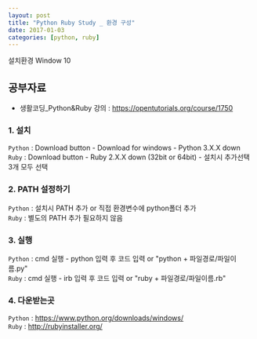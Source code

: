 ```yaml
---
layout: post
title: "Python Ruby Study _ 환경 구성"
date: 2017-01-03
categories: [python, ruby]
---
```


설치환경 Window 10

## 공부자료

* 생활코딩_Python&Ruby 강의 : <https://opentutorials.org/course/1750>

### 1. 설치

`Python` : Download button - Download for windows - Python 3.X.X down  
`Ruby` : Download button - Ruby 2.X.X down (32bit or 64bit) - 설치시 추가선택 3개
모두 선택

### 2. PATH 설정하기

`Python` : 설치시 PATH 추가 or 직접 환경변수에 python폴더 추가  
`Ruby` : 별도의 PATH 추가 필요하지 않음

### 3. 실행

`Python` : cmd 실행 - python 입력 후 코드 입력 or "python + 파일경로/파일이름.py"  
`Ruby` : cmd 실행 - irb 입력 후 코드 입력 or "ruby + 파일경로/파일이름.rb"

### 4. 다운받는곳

`Python` : <https://www.python.org/downloads/windows/>  
`Ruby` : <http://rubyinstaller.org/>
